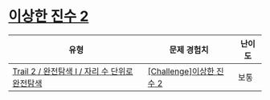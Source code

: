 # [이상한 진수 2](https://www.codetree.ai/trails/complete/curated-cards/challenge-awkward-digits-2)

|유형|문제 경험치|난이도|
|---|---|---|
|[Trail 2 / 완전탐색 I / 자리 수 단위로 완전탐색](https://www.codetree.ai/trail-info/novice-mid/)|[[Challenge]이상한 진수 2](https://www.codetree.ai/trails/complete/curated-cards/challenge-awkward-digits-2/)|보통|

